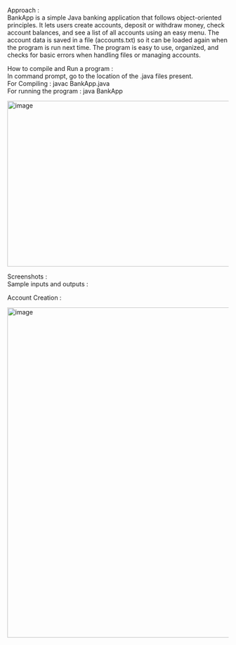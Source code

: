 Approach :<br>
BankApp is a simple Java banking application that follows object-oriented principles. It lets users create accounts, deposit or withdraw money, check account balances, and see a list of all accounts using an easy menu. The account data is saved in a file (accounts.txt) so it can be loaded again when the program is run next time. The program is easy to use, organized, and checks for basic errors when handling files or managing accounts.<br>

How to compile and Run a program :<br>
In command prompt, go to the location of the .java files present.<br>
For Compiling : javac BankApp.java<br>
For running the program : java BankApp<br>

<img width="865" height="377" alt="image" src="https://github.com/user-attachments/assets/42c54673-109a-4036-b558-199aa6142a60" />


Screenshots : <br>
Sample inputs and outputs : <br>

Account Creation : <br>

<img width="1287" height="751" alt="image" src="https://github.com/user-attachments/assets/f1ed1ad7-3e60-4f9c-a91b-84f89ec640bf" />


